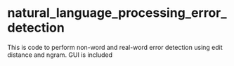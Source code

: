 # natural_language_processing_error_detection
This is code to perform non-word and real-word error detection using edit distance and ngram. GUI is included
